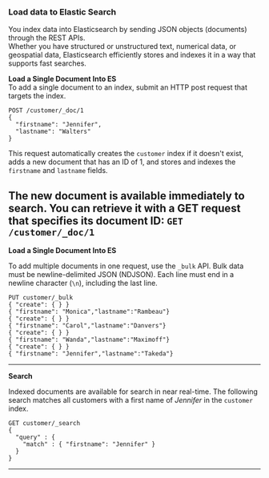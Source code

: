 <h3>Load data to Elastic Search </h3>

You index data into Elasticsearch by sending JSON objects (documents) through the REST APIs.  
Whether you have structured or unstructured text, numerical data, or geospatial data, 
Elasticsearch efficiently stores and indexes it in a way that supports fast searches. 

**Load a Single Document Into ES**\
To add a single document to an index, submit an HTTP post request that targets the index. 


```
POST /customer/_doc/1
{
  "firstname": "Jennifer",
  "lastname": "Walters"
}
```


This request automatically creates the `customer` index if it doesn't exist, 
adds a new document that has an ID of 1, and 
stores and indexes the `firstname` and `lastname` fields.

The new document is available immediately to search. 
You can retrieve it with a GET request that specifies its document ID: `GET /customer/_doc/1`
----
**Load a Single Document Into ES** 

To add multiple documents in one request, use the `_bulk` API.
Bulk data must be newline-delimited JSON (NDJSON). 
Each line must end in a newline character (`\n`), including the last line.

```
PUT customer/_bulk 
{ "create": { } }
{ "firstname": "Monica","lastname":"Rambeau"}
{ "create": { } }
{ "firstname": "Carol","lastname":"Danvers"}
{ "create": { } }
{ "firstname": "Wanda","lastname":"Maximoff"}
{ "create": { } }
{ "firstname": "Jennifer","lastname":"Takeda"}
```
----

**Search**

Indexed documents are available for search in near real-time. 
The following search matches all customers with a first name of _Jennifer_ 
in the `customer` index.

```
GET customer/_search
{
  "query" : {
    "match" : { "firstname": "Jennifer" }  
  }
}
```
----
